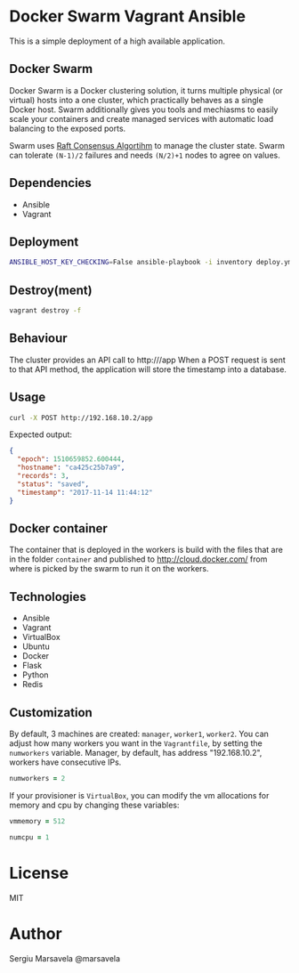 # Docker Swarm Vagrant Ansible

This is a simple deployment of a high available application.

## Docker Swarm
Docker Swarm is a Docker clustering solution, it turns multiple physical (or virtual) hosts into a one cluster, which practically behaves as a single Docker host. Swarm additionally gives you tools and mechiasms to easily scale your containers and create managed services with automatic load balancing to the exposed ports.

Swarm uses [Raft Consensus Algortihm](http://thesecretlivesofdata.com/raft/) to manage the cluster state. Swarm can tolerate `(N-1)/2` failures and needs `(N/2)+1` nodes to agree on values.

## Dependencies
* Ansible
* Vagrant

## Deployment
```bash
ANSIBLE_HOST_KEY_CHECKING=False ansible-playbook -i inventory deploy.yml
```

## Destroy(ment)
```bash
vagrant destroy -f
```

## Behaviour
The cluster provides an API call to http://<IP>/app
When a POST request is sent to that API method, the application will store the timestamp into a database.

## Usage
```bash
curl -X POST http://192.168.10.2/app
```
Expected output:
```json
{
  "epoch": 1510659852.600444,
  "hostname": "ca425c25b7a9",
  "records": 3,
  "status": "saved",
  "timestamp": "2017-11-14 11:44:12"
}
```

## Docker container
The container that is deployed in the workers is build with the files that are in the folder ```container``` and published to http://cloud.docker.com/ from where is picked by the swarm to run it on the workers.

## Technologies
* Ansible
* Vagrant
* VirtualBox
* Ubuntu
* Docker
* Flask
* Python
* Redis

## Customization
By default, 3 machines are created: `manager`, `worker1`, `worker2`. You can adjust how many
workers you want in the `Vagrantfile`, by setting the `numworkers` variable. Manager, by default, has address "192.168.10.2", workers have consecutive IPs.

```ruby
numworkers = 2
```

If your provisioner is `VirtualBox`, you can modify the vm allocations for memory and cpu by changing these variables:

```ruby
vmmemory = 512
```

```ruby
numcpu = 1
```

# License
MIT

# Author
Sergiu Marsavela @marsavela
